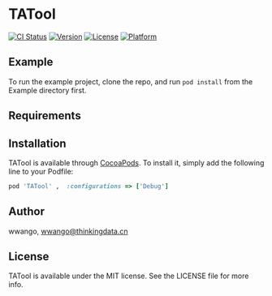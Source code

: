 # TATool

[![CI Status](https://img.shields.io/travis/wwango/TATool.svg?style=flat)](https://travis-ci.org/wwango/TATool)
[![Version](https://img.shields.io/cocoapods/v/TATool.svg?style=flat)](https://cocoapods.org/pods/TATool)
[![License](https://img.shields.io/cocoapods/l/TATool.svg?style=flat)](https://cocoapods.org/pods/TATool)
[![Platform](https://img.shields.io/cocoapods/p/TATool.svg?style=flat)](https://cocoapods.org/pods/TATool)

## Example

To run the example project, clone the repo, and run `pod install` from the Example directory first.

## Requirements

## Installation

TATool is available through [CocoaPods](https://cocoapods.org). To install
it, simply add the following line to your Podfile:

```ruby
pod 'TATool' ,  :configurations => ['Debug']
```

## Author

wwango, wwango@thinkingdata.cn

## License

TATool is available under the MIT license. See the LICENSE file for more info.
